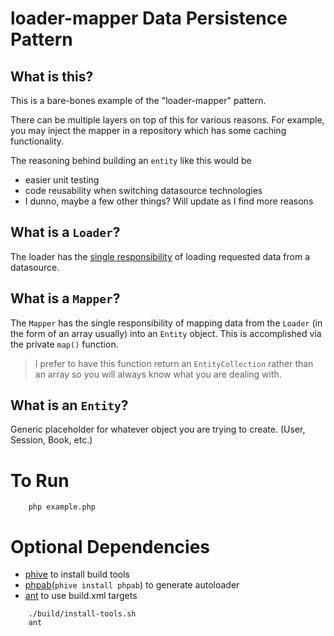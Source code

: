 # loader-mapper Data Persistence Pattern

## What is this?
This is a bare-bones example of the "loader-mapper" pattern.

There can be multiple layers on top of this for various reasons. For example, you may inject the mapper in a repository which has some caching functionality.

The reasoning behind building an `entity` like this would be 
 - easier unit testing
 - code reusability when switching datasource technologies
 - I dunno, maybe a few other things? Will update as I find more reasons

## What is a `Loader`?
The loader has the [single responsibility](https://en.wikipedia.org/wiki/Single_responsibility_principle) of loading requested data from a datasource.

## What is a `Mapper`?
The `Mapper` has the single responsibility of mapping data from the `Loader` (in the form of an array usually) into an `Entity` object.
This is accomplished via the private `map()` function.
> I prefer to have this function return an `EntityCollection` rather than an array so you will always know what you are dealing with.

## What is an `Entity`?
Generic placeholder for whatever object you are trying to create. (User, Session, Book, etc.)

# To Run
```    
    php example.php
```

# Optional Dependencies
 - [phive](https://github.com/phar-io/phive) to install build tools
 - [phpab](https://github.com/theseer/Autoload)(`phive install phpab`) to generate autoloader
 - [ant](http://ant.apache.org/manual/install.html) to use build.xml targets

``` 
    ./build/install-tools.sh
    ant
```
